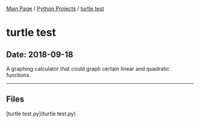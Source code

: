 [Main Page](/) / [Python Projects](/python) / [turtle test](/python/2018-09-18_turtle_test)

# turtle test

## Date: 2018-09-18

A graphing calculator that could graph certain linear and quadratic functions.

-----

## Files

[turtle test.py](turtle test.py)